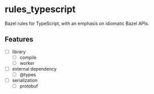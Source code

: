 # rules_typescript

Bazel rules for TypeScript, with an emphasis on idiomatic Bazel APIs.

## Features

- [ ] library
    - [ ] compile
    - [ ] worker
- [ ] external dependency
    - [ ] @types
- [ ] serialization
    - [ ] protobuf
